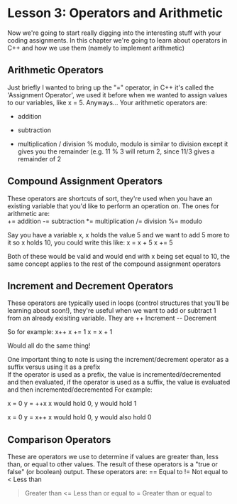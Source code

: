 Lesson 3: Operators and Arithmetic
==========

Now we're going to start really digging into the interesting stuff with your coding assignments.  In this chapter we're going to learn about operators in C++ and how we use them (namely to implement
arithmetic)

Arithmetic Operators
----------

Just briefly I wanted to bring up the "=" operator, in C++ it's called the 'Assignment Operator', we used it before when we wanted to assign values to our variables, like x = 5.  Anyways...
Your arithmetic operators are:  
+	addition		
-	subtraction
*	multiplication
/	division
%	modulo, modulo is similar to division except it gives you the remainder (e.g. 11 % 3 will return 2, since 11/3 gives a remainder of 2

Compound Assignment Operators
----------

These operators are shortcuts of sort, they're used when you have an existing variable that you'd like to perform an operation on.  The ones for arithmetic are:  
+=	addition
-=	subtraction
*=	multiplication
/=	division
%=	modulo

Say you have a variable x, x holds the value 5 and we want to add 5 more to it so x holds 10, you could write this like:
x = x + 5
x += 5

Both of these would be valid and would end with x being set equal to 10, the same concept applies to the rest of the compound assignment operators

Increment and Decrement Operators
----------

These operators are typically used in loops (control structures that you'll be learning about soon!), they're useful when we want to add or subtract 1 from an already exisiting variable. They are
++	Increment
--	Decrement   

So for example:
x++
x += 1
x = x + 1

Would all do the same thing!

One important thing to note is using the increment/decrement operator as a suffix versus using it as a prefix  
If the operator is used as a prefix, the value is incremented/decremented and then evaluated, if the operator is used as a suffix, the value is evaluated and then incremented/decremented
For example:

x = 0
y = ++x
x would hold 0, y would hold 1

x = 0
y = x++
x would hold 0, y would also hold 0

Comparison Operators
----------
These are operators we use to determine if values are greater than, less than, or equal to other values.  The result of these operators is a "true or false" (or boolean) output.
These operators are:
==	Equal to
!=	Not equal to
<	Less than
>	Greater than
<=	Less than or equal to
>=	Greater than or equal to
